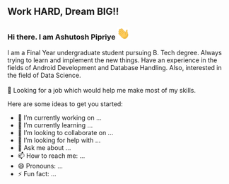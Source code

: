## Work HARD, Dream BIG!!

### Hi there. I am Ashutosh Pipriye  <img src="https://github.com/ashutoshpipriye/ashutoshpipriye/blob/master/Hi.gif" width="29px">

I am a Final Year undergraduate student pursuing B. Tech degree. Always trying to learn and implement the new things. Have an experience in the fields of Android Development and Database Handling. Also, interested in the field of Data Science. <br /><br />
🤔 Looking for a job which would help me make most of my skills.

Here are some ideas to get you started:

- 🔭 I’m currently working on ...
- 🌱 I’m currently learning ...
- 👯 I’m looking to collaborate on ...
- 🤔 I’m looking for help with ...
- 💬 Ask me about ...
- 📫 How to reach me: ...
- 😄 Pronouns: ...
- ⚡ Fun fact: ...

